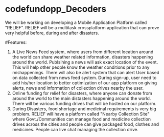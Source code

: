 # codefundopp_Decoders


We will be working on developing a Mobile Application Platform called "RELIEF". 
RELIEF will be a multitask crossplatform application that can prove very helpful before, during and after disasters.

#Features:
1. A Live News Feed system, where users from different location around the world can share weather related information, disasters happening around the world. Publsihing a news will ask exact location of the event. This will help other people know the weather conditions prior to any mishappenings. There will also be alert system that can alert User based on data collected from news feed system. During sign-up, user need to add his/her location to better optimization of our app platform on giving alerts, news and information of collection drives nearby the user.
2. Online funding for relief for disasters, where anyone can donate from around the world to the main distasters happening around the world. There will be various funding drives that will be hosted on our platform.
3. During Disasters, food shortage and medicinal requirements is very big problem. RELIEF will have a platform called "Nearby Collection Site" where Govt./Communities can manage food and medicine collection drives across the cities and people can give packaged food, clothes and medicines. People can live chat managing the collection drive.
